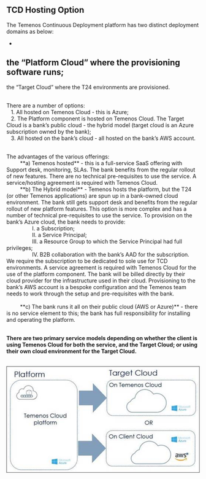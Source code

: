 
## **TCD Hosting Option**
The Temenos Continuous Deployment platform has two distinct deployment domains as below:

 - 
 the “Platform Cloud” where the provisioning software runs;
 - 
 the “Target Cloud” where the T24 environments are provisioned.

<br>There are a number of options:
<br>&nbsp; &nbsp;1. All hosted on Temenos Cloud - this is Azure;
<br>&nbsp; &nbsp;2. The Platform component is hosted on Temenos Cloud. The Target Cloud is a bank’s public cloud - the hybrid model (target cloud is an Azure subscription owned by the bank);  <br />
&nbsp; &nbsp;3. All hosted on the bank’s cloud - all hosted on the bank’s AWS account.  <br />

<br>
The advantages of the various offerings:
<br>&nbsp; &nbsp;&nbsp; &nbsp;&nbsp; &nbsp;**a) Temenos hosted**  - this is a full-service SaaS offering with Support desk, monitoring, SLAs. The bank benefits from the regular rollout of new features. There are no technical pre-requisites to use the service. A service/hosting agreement is required with Temenos Cloud.  
<br>&nbsp; &nbsp;&nbsp; &nbsp;&nbsp; &nbsp;**b) The Hybrid model** - Temenos hosts the platform, but the T24 (or other Temenos applications) are spun up in a bank-owned cloud environment. The bank still gets support desk and benefits from the regular rollout of new platform features. This option is more complex and has a number of technical pre-requisites to use the service. To provision on the bank’s Azure cloud, the bank needs to provide:
<br>&nbsp; &nbsp;&nbsp;&nbsp;&nbsp;&nbsp;&nbsp;&nbsp;&nbsp;&nbsp;&nbsp; &nbsp;&nbsp; &nbsp;I. a Subscription; 
<br>&nbsp;&nbsp;&nbsp;&nbsp;&nbsp;&nbsp;&nbsp;&nbsp;&nbsp; &nbsp;&nbsp; &nbsp;&nbsp; &nbsp;II. a Service Principal; 
<br>&nbsp;&nbsp;&nbsp;&nbsp;&nbsp;&nbsp;&nbsp;&nbsp;&nbsp; &nbsp;&nbsp; &nbsp;&nbsp; &nbsp;III. a Resource Group to which the Service Principal had full privileges;
<br>&nbsp;&nbsp;&nbsp;&nbsp;&nbsp;&nbsp;&nbsp;&nbsp;&nbsp; &nbsp;&nbsp; &nbsp;&nbsp; &nbsp;IV. B2B collaboration with the bank’s AAD for the subscription. 
<br>We  require the subscription to be dedicated to sole use for TCD environments. A service agreement is required with Temenos Cloud for the use of the platform component. The bank will be billed directly by their cloud provider for the infrastructure used in their cloud.
Provisioning to the bank’s AWS account is a bespoke configuration and the Temenos team needs to work through the setup and pre-requisites with the bank.<br>
<br>&nbsp; &nbsp;&nbsp; &nbsp;&nbsp; &nbsp;**c) The bank runs it all on their public cloud (AWS or Azure)** - there is no service element to this; the bank has full responsibility for installing and operating the platform. 
<brbr><br><br>


**There are two primary service models depending on whether the client is using Temenos Cloud for both the service, and the Target Cloud; or using their own cloud environment for the Target Cloud.**
<br>
 
&nbsp;&nbsp;&nbsp;&nbsp;&nbsp;&nbsp;&nbsp;&nbsp;&nbsp;&nbsp;&nbsp;&nbsp;&nbsp;&nbsp;&nbsp;&nbsp;&nbsp;&nbsp;&nbsp;&nbsp;&nbsp;&nbsp;&nbsp;![](./images/tcd-hosting-models.png)